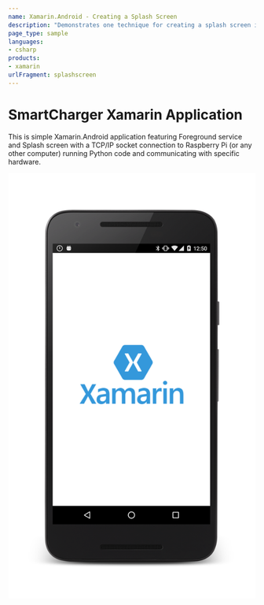 ```yaml
---
name: Xamarin.Android - Creating a Splash Screen
description: "Demonstrates one technique for creating a splash screen in a Xamarin.Android application"
page_type: sample
languages:
- csharp
products:
- xamarin
urlFragment: splashscreen
---
```

# SmartCharger Xamarin Application

This is simple Xamarin.Android application featuring Foreground service and Splash screen with a TCP/IP socket connection to Raspberry Pi (or any other computer) running Python code and communicating with specific hardware.  

![Xamarin logo splash screen](Screenshots/SplashScreen1.png)
